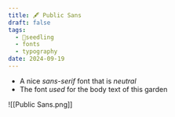 ```yaml
---
title: 🖋️ Public Sans
draft: false
tags:
  - 🌱seedling
  - fonts
  - typography
date: 2024-09-19
---
```

- A nice *sans-serif* font that is *neutral*
- The font *used* for the body text of this garden

![[Public Sans.png]]